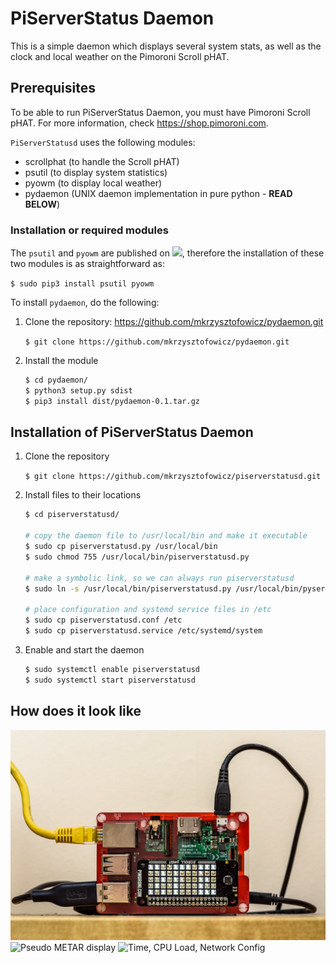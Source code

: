 # PiServerStatus Daemon

This is a simple daemon which displays several system stats, 
as well as the clock and local weather on the Pimoroni Scroll pHAT. 

## Prerequisites

To be able to run PiServerStatus Daemon, you must have Pimoroni Scroll pHAT.
For more information, check https://shop.pimoroni.com. 

`PiServerStatusd` uses the following modules:
* scrollphat (to handle the Scroll pHAT)
* psutil (to display system statistics)
* pyowm (to display local weather)
* pydaemon (UNIX daemon implementation in pure python - **READ BELOW**) 

### Installation or required modules

The `psutil` and `pyowm` are published on ![](https://pypi.org/), therefore the installation
of these two modules is as straightforward as:

`$ sudo pip3 install psutil pyowm`

To install `pydaemon`, do the following:

1. Clone the repository: https://github.com/mkrzysztofowicz/pydaemon.git

    `$ git clone https://github.com/mkrzysztofowicz/pydaemon.git`

2. Install the module

    ```bash
    $ cd pydaemon/
    $ python3 setup.py sdist
    $ pip3 install dist/pydaemon-0.1.tar.gz
    ```

## Installation of PiServerStatus Daemon

1. Clone the repository

    `$ git clone https://github.com/mkrzysztofowicz/piserverstatusd.git`
    
2. Install files to their locations

    ```bash
    $ cd piserverstatusd/
    
    # copy the daemon file to /usr/local/bin and make it executable
    $ sudo cp piserverstatusd.py /usr/local/bin
    $ sudo chmod 755 /usr/local/bin/piserverstatusd.py
    
    # make a symbolic link, so we can always run piserverstatusd
    $ sudo ln -s /usr/local/bin/piserverstatusd.py /usr/local/bin/pyserverstatusd
    
    # place configuration and systemd service files in /etc
    $ sudo cp piserverstatusd.conf /etc
    $ sudo cp piserverstatusd.service /etc/systemd/system
    ```

3. Enable and start the daemon

    ```bash
    $ sudo systemctl enable piserverstatusd
    $ sudo systemctl start piserverstatusd
    ``` 

## How does it look like

![PiServerStatusd](images/piserverstatusd.jpg)
![Pseudo METAR display](https://static.frozen-geek.net/video/piserverstatusd/psmetar_small.gif)
![Time, CPU Load, Network Config](https://static.frozen-geek.net/video/piserverstatusd/time-net-cpu_small.gif)
